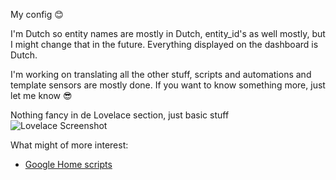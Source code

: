 My config 😊

I'm Dutch so entity names are mostly in Dutch, entity_id's as well mostly, but I might change that in the future.
Everything displayed on the dashboard is Dutch.

I'm working on translating all the other stuff, scripts and automations and template sensors are mostly done.
If you want to know something more, just let me know 😎

Nothing fancy in de Lovelace section, just basic stuff
![Lovelace Screenshot](https://user-images.githubusercontent.com/28803438/144881785-3ae5bc0d-1fc3-4c97-830f-6e095cbcac6b.png)

What might of more interest:
* [Google Home scripts](https://github.com/TheFes/HA-configuration/tree/main/include/script/00_general/google_cast)
